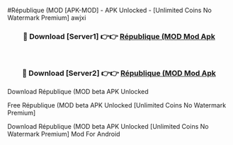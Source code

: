 #République (MOD [APK-MOD] - APK Unlocked - [Unlimited Coins No Watermark Premium] awjxi



<div align="center">

<h3>🔴 Download [Server1] 👉👉 <a href="https://momento.my/?title=République_(MOD">République (MOD Mod Apk</a></h3><br>

<h3>🔴 Download [Server2] 👉👉 <a href="https://momento.my/?title=République_(MOD">République (MOD Mod Apk</a></h3>
</div>



Download République (MOD beta APK Unlocked

Free République (MOD beta APK Unlocked [Unlimited Coins No Watermark Premium]

Download République (MOD beta APK Unlocked [Unlimited Coins No Watermark Premium] Mod For Android
